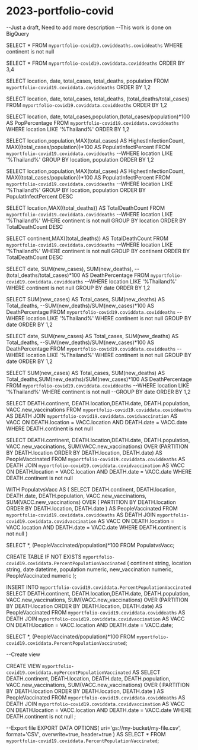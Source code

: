 # 2023-portfolio-covid
--Just a draft, Need to add more description
--This work is done on BigQuery


SELECT *
FROM `myportfolio-covid19.coviddeaths.coviddeaths`
WHERE continent is not null

SELECT *
FROM `myportfolio-covid19.coviddata.coviddeaths`
ORDER BY 3,4

SELECT location, date, total_cases, total_deaths, population
FROM `myportfolio-covid19.coviddata.coviddeaths`
ORDER BY 1,2

SELECT location, date, total_cases, total_deaths, (total_deaths/total_cases)
FROM `myportfolio-covid19.coviddata.coviddeaths`
ORDER BY 1,2

SELECT location, date, total_cases,population,(total_cases/population)*100 AS PopPercentage
FROM `myportfolio-covid19.coviddata.coviddeaths`
WHERE location LIKE '%Thailand%'
ORDER BY 1,2

SELECT location,population,MAX(total_cases) AS HighestInfectionCount, MAX((total_cases/population))*100 AS PopulatInfectPercent
FROM `myportfolio-covid19.coviddata.coviddeaths`
--WHERE location LIKE '%Thailand%'
GROUP BY location, population
ORDER BY 1,2

SELECT location,population,MAX(total_cases) AS HighestInfectionCount, MAX((total_cases/population))*100 AS PopulatInfectPercent
FROM `myportfolio-covid19.coviddata.coviddeaths`
--WHERE location LIKE '%Thailand%'
GROUP BY location, population
ORDER BY PopulatInfectPercent DESC

SELECT location,MAX((total_deaths)) AS TotalDeathCount
FROM `myportfolio-covid19.coviddata.coviddeaths`
--WHERE location LIKE '%Thailand%'
WHERE continent is not null
GROUP BY location
ORDER BY TotalDeathCount DESC

SELECT continent,MAX((total_deaths)) AS TotalDeathCount
FROM `myportfolio-covid19.coviddata.coviddeaths`
--WHERE location LIKE '%Thailand%'
WHERE continent is not null
GROUP BY continent
ORDER BY TotalDeathCount DESC

SELECT date, SUM(new_cases), SUM(new_deaths), -- (total_deaths/total_cases)*100 AS DeathPercentage
FROM `myportfolio-covid19.coviddata.coviddeaths`
--WHERE location LIKE '%Thailand%'
WHERE continent is not null
GROUP BY date
ORDER BY 1,2

SELECT SUM(new_cases) AS Total_cases, SUM(new_deaths) AS Total_deaths, --SUM(new_deaths)/SUM(new_cases)*100 AS DeathPercentage
FROM `myportfolio-covid19.coviddata.coviddeaths`
--WHERE location LIKE '%Thailand%'
WHERE continent is not null
GROUP BY date
ORDER BY 1,2

SELECT date, SUM(new_cases) AS Total_cases, SUM(new_deaths) AS Total_deaths, --SUM(new_deaths)/SUM(new_cases)*100 AS DeathPercentage
FROM `myportfolio-covid19.coviddata.coviddeaths`
--WHERE location LIKE '%Thailand%'
WHERE continent is not null
GROUP BY date
ORDER BY 1,2

SELECT SUM(new_cases) AS Total_cases, SUM(new_deaths) AS Total_deaths,SUM(new_deaths)/SUM(new_cases)*100 AS DeathPercentage
FROM `myportfolio-covid19.coviddata.coviddeaths`
--WHERE location LIKE '%Thailand%'
WHERE continent is not null
--GROUP BY date
ORDER BY 1,2

SELECT DEATH.continent, DEATH.location,DEATH.date, DEATH.population, VACC.new_vaccinations
FROM `myportfolio-covid19.coviddata.coviddeaths` AS DEATH
JOIN `myportfolio-covid19.coviddata.covidvaccination` AS VACC
ON DEATH.location = VACC.location
AND DEATH.date = VACC.date
WHERE DEATH.continent is not null

SELECT DEATH.continent, DEATH.location,DEATH.date, DEATH.population, VACC.new_vaccinations,
  SUM(VACC.new_vaccinations) OVER (PARTITION BY DEATH.location ORDER BY DEATH.location, DEATH.date) 
  AS PeopleVaccinated
FROM `myportfolio-covid19.coviddata.coviddeaths` AS DEATH
JOIN `myportfolio-covid19.coviddata.covidvaccination` AS VACC
ON DEATH.location = VACC.location
AND DEATH.date = VACC.date
WHERE DEATH.continent is not null

WITH PopulatvsVacc AS (
  SELECT 
    DEATH.continent, 
    DEATH.location,
    DEATH.date, 
    DEATH.population, 
    VACC.new_vaccinations,
    SUM(VACC.new_vaccinations) OVER (
      PARTITION BY DEATH.location 
      ORDER BY DEATH.location, DEATH.date
    ) AS PeopleVaccinated
  FROM `myportfolio-covid19.coviddata.coviddeaths` AS DEATH
  JOIN `myportfolio-covid19.coviddata.covidvaccination` AS VACC
    ON DEATH.location = VACC.location
    AND DEATH.date = VACC.date
  WHERE DEATH.continent is not null
)

SELECT *, (PeopleVaccinated/population)*100
FROM PopulatvsVacc;


CREATE TABLE IF NOT EXISTS `myportfolio-covid19.coviddata.PercentPopulationVaccinated`
(
continent string,
location string,
date datetime,
population numeric,
new_vaccination numeric,
PeopleVaccinated numeric
);

INSERT INTO `myportfolio-covid19.coviddata.PercentPopulationVaccinated`
SELECT DEATH.continent, DEATH.location,DEATH.date, DEATH.population, VACC.new_vaccinations,
  SUM(VACC.new_vaccinations) OVER (PARTITION BY DEATH.location ORDER BY DEATH.location, DEATH.date) 
  AS PeopleVaccinated
FROM `myportfolio-covid19.coviddata.coviddeaths` AS DEATH
JOIN `myportfolio-covid19.coviddata.covidvaccination` AS VACC
ON DEATH.location = VACC.location
AND DEATH.date = VACC.date;

SELECT *, (PeopleVaccinated/population)*100
FROM `myportfolio-covid19.coviddata.PercentPopulationVaccinated`;

--Create view

CREATE VIEW `myportfolio-covid19.coviddata.myPercentPopulationVaccinated`
AS
SELECT 
    DEATH.continent, 
    DEATH.location,
    DEATH.date, 
    DEATH.population, 
    VACC.new_vaccinations,
    SUM(VACC.new_vaccinations) OVER (
      PARTITION BY DEATH.location 
      ORDER BY DEATH.location, DEATH.date
    ) AS PeopleVaccinated
  FROM `myportfolio-covid19.coviddata.coviddeaths` AS DEATH
  JOIN `myportfolio-covid19.coviddata.covidvaccination` AS VACC
    ON DEATH.location = VACC.location
    AND DEATH.date = VACC.date
  WHERE DEATH.continent is not null ;

  --Export file
  EXPORT DATA
  OPTIONS(
    uri='gs://my-bucket/my-file.csv',
    format='CSV',
    overwrite=true,
    header=true
  ) AS
SELECT * FROM `myportfolio-covid19.coviddata.PercentPopulationVaccinated`;


